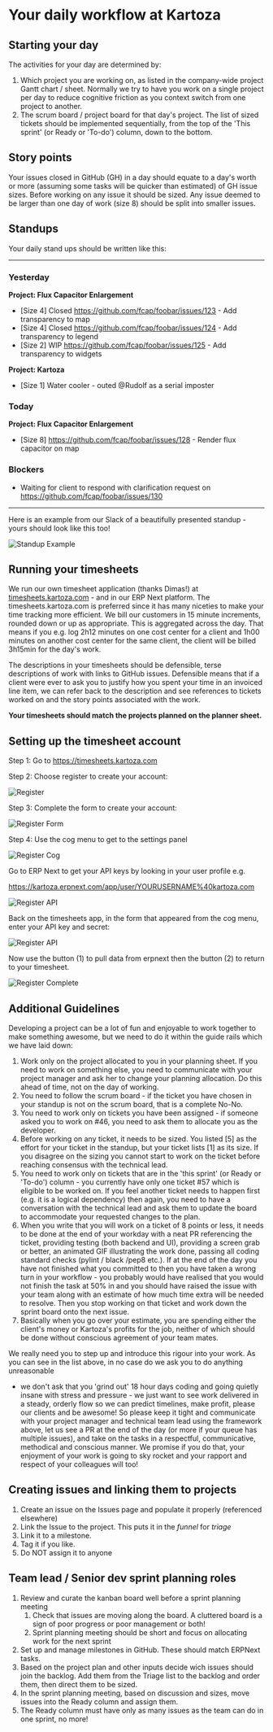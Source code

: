 # Your daily workflow at Kartoza

## Starting your day

The activities for your day are determined by:

1. Which project you are working on, as listed in the company-wide project Gantt chart / sheet. Normally we try to have you work on a single project per day to reduce cognitive friction as you context switch from one project to another.
2. The scrum board / project board for that day's project. The list of sized tickets should be implemented sequentially, from the top of the 'This sprint' (or Ready or 'To-do') column, down to the bottom.

## Story points

Your issues closed in GitHub (GH) in a day should equate to a day's worth or more (assuming some tasks will be quicker than estimated) of GH issue sizes. Before working on any issue it should be sized. Any issue deemed to be larger than one day of work (size 8) should be split into smaller issues.

## Standups

Your daily stand ups should be written like this:

--------

### Yesterday

**Project: Flux Capacitor Enlargement**

* [Size 4] Closed <https://github.com/fcap/foobar/issues/123> - Add transparency to map
* [Size 4] Closed <https://github.com/fcap/foobar/issues/124> - Add transparency to legend
* [Size 2] WIP <https://github.com/fcap/foobar/issues/125> - Add transparency to widgets

**Project: Kartoza**

* [Size 1] Water cooler - outed @Rudolf as a serial imposter

### Today

**Project: Flux Capacitor Enlargement**

* [Size 8] <https://github.com/fcap/foobar/issues/128> - Render flux capacitor on map

### Blockers

* Waiting for client to respond with clarification request on <https://github.com/fcap/foobar/issues/130>

--------

Here is an example from our Slack of a beautifully presented standup - yours should look like this too!

![Standup Example](./img/dimas-standup.png)

## Running your timesheets

We run our own timesheet application (thanks Dimas!) at [timesheets.kartoza.com](https://timesheets.kartoza.com/) - and in our ERP Next platform. The timesheets.kartoza.com is preferred since it has many niceties to make your time tracking more efficient. We bill our customers in 15 minute increments, rounded down or up as appropriate. This is aggregated across the day. That means if you e.g. log 2h12 minutes on one cost center for a client and 1h00 minutes on another cost center for the same client, the client will be billed 3h15min for the day's work.

The descriptions in your timesheets should be defensible, terse descriptions of work with links to GitHub issues. Defensible means that if a client were ever to ask you to justify how you spent your time in an invoiced line item, we can refer back to the description and see references to tickets worked on and the story points associated with the work.

**Your timesheets should match the projects planned on the planner sheet.**

## Setting up the timesheet account

Step 1: Go to <https://timesheets.kartoza.com>

Step 2: Choose register to create your account:

![Register](./img/timesheets-register.png)

Step 3: Complete the form to create your account:

![Register Form](./img/timesheets-register-form.png)

Step 4: Use the cog menu to get to the settings panel

![Register Cog](./img/timesheets-register-cog.png)

Go to ERP Next to get your API keys by looking in your user profile e.g.

<https://kartoza.erpnext.com/app/user/YOURUSERNAME%40kartoza.com>

![Register API](./img/timesheets-generate-keys.png)

Back on the timesheets app, in the form that appeared from the cog menu, enter your API key and secret:

![Register API](./img/timesheets-register-api.png)

Now use the button (1) to pull data from erpnext then the button (2) to return to your timesheet.

![Register Complete](./img/timesheets-harvest.png)

## Additional Guidelines

Developing a project can be a lot of fun and enjoyable to work together to make
something awesome, but we need to do it within the guide rails which we have
laid down:

1. Work only on the project allocated to you in your planning sheet. If you
   need to work on something else, you need to communicate with your project manager and ask
   her to change your planning allocation. Do this ahead of time, not on the day
   of working.
2. You need to follow the scrum board - if the ticket you have chosen in your
   standup is not on the scrum board, that is a complete No-No.
3. You need to work only on tickets you have been assigned - if someone asked
   you to work on #46, you need to ask them to allocate you as the
   developer.
4. Before working on any ticket, it needs to be sized. You listed [5] as the
   effort for your ticket in the standup, but your ticket lists [1] as its
   size. If you disagree on the sizing you cannot start to work on the ticket
   before reaching consensus with the technical lead.
5. You need to work only on tickets that are in the 'this sprint' (or Ready or 'To-do') column - you
   currently have only one ticket #57  which is eligible to be worked on. If
   you feel another ticket needs to happen first (e.g. it is a logical dependency)
   then again, you need to have a conversation with the technical lead and ask
   them to update the board to accommodate your requested changes to the plan.
6. When you write that you will work on a ticket of 8 points or less, it needs
   to be done at the end of your workday with a neat PR referencing the
   ticket, providing testing (both backend and UI), providing a screen grab or
   better, an animated GIF illustrating the work done, passing all coding
   standard checks (pylint / black /pep8 etc.). If at the end of the day you have
   not finished what you committed to then you have taken a wrong turn in your
   workflow - you probably would have realised that you would not finish the task
   at 50% in and you should have raised the issue with your team along with an
   estimate of how much time extra will be needed to resolve. Then you stop
   working on that ticket and work down the sprint board onto the next issue.
7. Basically when you go over your estimate, you are spending either the
   client's money or Kartoza's profits for the job, neither of which should
   be done without conscious agreement of your team mates.

We really need you to step up and introduce this rigour into your work.  As you
can see in the list above, in no case do we ask you to do anything unreasonable
- we don't ask that you 'grind out' 18 hour days coding and going quietly
insane with stress and pressure - we just want to see work delivered in a
steady, orderly flow so we can predict timelines, make profit, please our
clients and be awesome! So please keep it tight and communicate with your project
manager and technical team lead using the framework above, let us see a PR at
the end of the day (or more if your queue has multiple issues), and take on the
tasks in a respectful, communicative, methodical and conscious manner.  We
promise if you do that, your enjoyment of your work is going to sky rocket and
your rapport and respect of your colleagues will too!

## Creating issues and linking them to projects
1. Create an issue on the Issues page and populate it properly (referenced elsewhere)
1. Link the Issue to the project. This puts it in the _funnel_ for _triage_
1. Link it to a milestone. 
1. Tag it if you like.
1. Do NOT assign it to anyone

## Team lead / Senior dev sprint planning roles
1. Review and curate the kanban board well before a sprint planning meeting
   1. Check that issues are moving along the board. A cluttered board is a sign of poor progress or poor management or both!
   1. Sprint planning meeting should be short and focus on allocating work for the next sprint
1. Set up and manage milestones in GitHub. These should match ERPNext tasks.
1. Based on the project plan and other inputs decide wich issues should join the backlog. Add them from the Triage list to the backlog and order them, then direct them to be sized.
1. In the sprint planning meeting, based on discussion and sizes, move issues into the Ready column and assign them. 
1. The Ready column must have only as many issues as the team can do in one sprint, no more!


